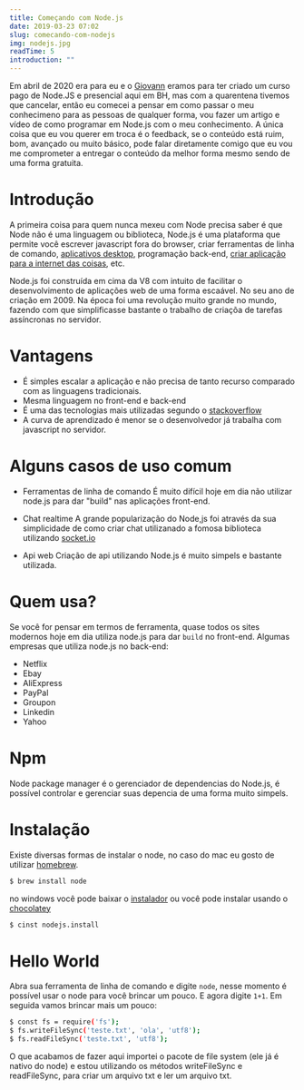 ```yaml
---
title: Começando com Node.js
date: 2019-03-23 07:02
slug: comecando-com-nodejs 
img: nodejs.jpg
readTime: 5
introduction: ""
---
```


Em abril de 2020 era para eu e o <a href="https://keppelen.dev/">Giovann</a> eramos para ter criado um curso pago de Node.JS e presencial aqui em BH, mas com a quarentena tivemos que cancelar, então eu comecei a pensar em como passar o meu conhecimeno para as pessoas de qualquer forma, vou fazer um artigo e vídeo de como programar em Node.js com o meu conhecimento. A única coisa que eu vou querer em troca é o feedback, se o conteúdo está ruim, bom, avançado ou muito básico, pode falar diretamente comigo que eu vou me comprometer a entregar o conteúdo da melhor forma mesmo sendo de uma forma gratuita.

# Introdução
A primeira coisa para quem nunca mexeu  com Node precisa saber é que Node não é uma linguagem ou biblioteca, Node.js é uma plataforma que permite você escrever javascript fora do browser, criar ferramentas de linha de comando, <a href="https://nwjs.io/">aplicativos desktop</a>, programação back-end, <a href="http://johnny-five.io/">criar aplicação para a internet das coisas</a>, etc.

Node.js foi construída em cima da V8  com intuito de facilitar o desenvolvimento de aplicações web de uma forma escaável.
No seu ano de criação em 2009. Na época foi uma revolução muito grande no mundo, fazendo com que simplificasse bastante o trabalho de criaçõa de tarefas assíncronas no servidor.

# Vantagens
- É simples escalar a aplicação e não precisa de tanto recurso comparado com as linguagens tradicionais.
- Mesma linguagem no front-end e back-end
- É uma das tecnologias mais utilizadas segundo o <a href="https://insights.stackoverflow.com/survey/2019#technology-_-other-frameworks-libraries-and-tools">stackoverflow</a>
- A curva de aprendizado é menor se o desenvolvedor já trabalha com javascript no servidor.

# Alguns casos de uso comum
- Ferramentas de linha de comando
É muito difícil hoje em dia não utilizar node.js para dar "build" nas aplicações front-end.

- Chat realtime
A grande popularização do Node,js foi através da sua simplicidade de como criar chat utilizanado a fomosa biblioteca utilizando
<a href="https://socket.io/">socket.io</a>

- Api web
Criação de api utilizando Node.js é muito simpels e bastante utilizada.



# Quem usa?
Se você for pensar em termos de ferramenta, quase todos os sites modernos hoje em dia utiliza node.js para dar `build` no front-end. 
Algumas empresas que utiliza node.js no back-end:

- Netflix
- Ebay
- AliExpress
- PayPal
- Groupon
- Linkedin
- Yahoo

# Npm
Node package manager é o gerenciador de dependencias do Node.js, é possível controlar e gerenciar suas depencia de uma forma
muito simpels.

# Instalação 
Existe diversas formas de instalar o node, no caso do mac eu gosto de utilizar <a href="https://brew.sh/">homebrew</a>.

```sh
$ brew install node
```

no windows você pode baixar o <a href="https://nodejs.org/en/download/current/">instalador</a> 
ou você pode instalar usando o <a href="https://chocolatey.org/">chocolatey</a>

```sh
$ cinst nodejs.install
```

# Hello World
Abra sua ferramenta de linha de comando e digite `node`, nesse momento é possível usar o node para você brincar um pouco.
E agora digite `1+1`.
Em seguida vamos brincar mais um pouco:

```sh
$ const fs = require('fs');
$ fs.writeFileSync('teste.txt', 'ola', 'utf8');
$ fs.readFileSync('teste.txt', 'utf8');
```

O que acabamos de fazer aqui importei o pacote de file system (ele já é nativo do node) e estou utilizando os métodos writeFileSync e readFileSync, para criar um arquivo txt e ler um arquivo txt.

<!-- # Minhas primeira api com Node.js
Atualmente a forma atual de se desenvolver aplicações web usando node é criando API, que é a interface de programação de aplicação, ou seja você separa totalmente o front-end e o back-end
Express é um "minimalist web framework",  que foi feito para criar aplicações web sendo uma ótima solução para criação de api. -->
